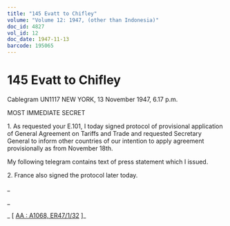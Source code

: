 ```yaml
---
title: "145 Evatt to Chifley"
volume: "Volume 12: 1947, (other than Indonesia)"
doc_id: 4827
vol_id: 12
doc_date: 1947-11-13
barcode: 195065
---
```


# 145 Evatt to Chifley

Cablegram UN1117 NEW YORK, 13 November 1947, 6.17 p.m.

MOST IMMEDIATE SECRET

1\. As requested your E.101, I today signed protocol of provisional application of General Agreement on Tariffs and Trade and requested Secretary General to inform other countries of our intention to apply agreement provisionally as from November 18th.

My following telegram contains text of press statement which I issued.

2\. France also signed the protocol later today.

_

_

_ [ [AA : A1068, ER47/1/32](http://www.naa.gov.au/cgi-bin/Search?O=I&Number=195065) ]_
